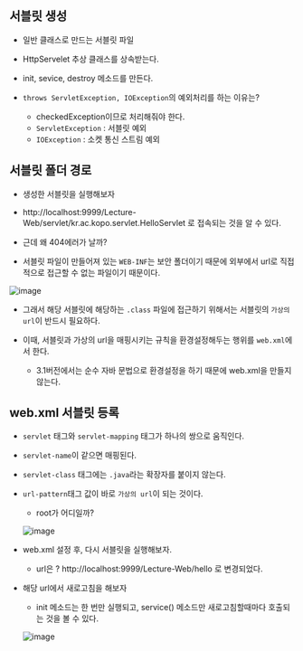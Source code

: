 ## 서블릿 생성

- 일반 클래스로 만드는 서블릿 파일


- HttpServelet 추상 클래스를 상속받는다. 

- init, sevice, destroy 메소드를 만든다. 

- `throws ServletException, IOException`의 예외처리를 하는 이유는?

  - checkedException이므로 처리해줘야 한다. 
  - `ServletException` : 서블릿 예외 
  - `IOException` : 소켓 통신 스트림 예외



## 서블릿 폴더 경로

- 생성한 서블릿을 실행해보자 

- http://localhost:9999/Lecture-Web/servlet/kr.ac.kopo.servlet.HelloServlet 로 접속되는 것을 알 수 있다. 

- 근데 왜 404에러가 날까?

- 서블릿 파일이 만들어져 있는 `WEB-INF`는 보안 폴더이기 때문에 외부에서 url로 직접적으로 접근할 수 없는 파일이기 때문이다. 

![image](https://user-images.githubusercontent.com/77392444/122512159-69b83c00-d043-11eb-8c26-e3ec603a5320.png)

- 그래서 해당 서블릿에 해당하는 `.class` 파일에 접근하기 위해서는 서블릿의 `가상의 url`이 반드시 필요하다. 

- 이때, 서블릿과 가상의 url을 매핑시키는 규칙을 환경설정해두는 행위를 `web.xml`에서 한다. 

  - 3.1버전에서는 순수 자바 문법으로 환경설정을 하기 때문에 web.xml을 만들지 않는다. 


## web.xml 서블릿 등록

- `servlet` 태그와 `servlet-mapping` 태그가 하나의 쌍으로 움직인다. 

- `servlet-name`이 같으면 매핑된다. 

- `servlet-class` 태그에는 `.java`라는 확장자를 붙이지 않는다. 

- `url-pattern`태그 값이 바로 `가상의 url`이 되는 것이다. 
  - root가 어디일까? 
  
  ![image](https://user-images.githubusercontent.com/77392444/122511811-cf57f880-d042-11eb-905a-9dd547580c9f.png)


- web.xml 설정 후, 다시 서블릿을 실행해보자.
  - url은 ? http://localhost:9999/Lecture-Web/hello 로 변경되었다.

- 해당 url에서 새로고침을 해보자
  - init 메소드는 한 번만 실행되고, service() 메소드만 새로고침할때마다 호출되는 것을 볼 수 있다. 
  
  ![image](https://user-images.githubusercontent.com/77392444/122511981-1fcf5600-d043-11eb-8a1d-529595332fb9.png)

